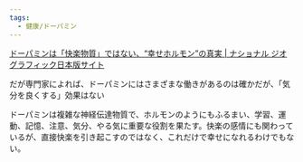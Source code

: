 ```yaml
---
tags:
  - 健康/ドーパミン
---
```

[ドーパミンは「快楽物質」ではない、“幸せホルモン”の真実 | ナショナル ジオグラフィック日本版サイト](https://natgeo.nikkeibp.co.jp/atcl/news/25/021800087/)

だが専門家によれば、ドーパミンにはさまざまな働きがあるのは確かだが、「気分を良くする」効果はない

ドーパミンは複雑な神経伝達物質で、ホルモンのようにもふるまい、学習、運動、記憶、注意、気分、やる気に重要な役割を果たす。快楽の感情にも関わっているが、直接快楽を引き起こすのではなく、これだけで幸せになれるわけでもない。

